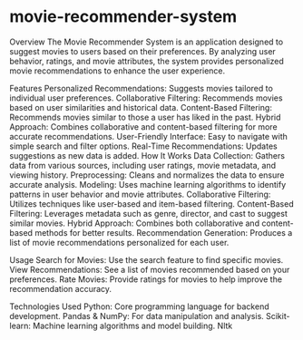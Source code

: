 # movie-recommender-system

Overview
The Movie Recommender System is an application designed to suggest movies to users based on their preferences. By analyzing user behavior, ratings, and movie attributes, the system provides personalized movie recommendations to enhance the user experience.

Features
Personalized Recommendations: Suggests movies tailored to individual user preferences.
Collaborative Filtering: Recommends movies based on user similarities and historical data.
Content-Based Filtering: Recommends movies similar to those a user has liked in the past.
Hybrid Approach: Combines collaborative and content-based filtering for more accurate recommendations.
User-Friendly Interface: Easy to navigate with simple search and filter options.
Real-Time Recommendations: Updates suggestions as new data is added.
How It Works
Data Collection: Gathers data from various sources, including user ratings, movie metadata, and viewing history.
Preprocessing: Cleans and normalizes the data to ensure accurate analysis.
Modeling: Uses machine learning algorithms to identify patterns in user behavior and movie attributes.
Collaborative Filtering: Utilizes techniques like user-based and item-based filtering.
Content-Based Filtering: Leverages metadata such as genre, director, and cast to suggest similar movies.
Hybrid Approach: Combines both collaborative and content-based methods for better results.
Recommendation Generation: Produces a list of movie recommendations personalized for each user.

Usage
Search for Movies: Use the search feature to find specific movies.
View Recommendations: See a list of movies recommended based on your preferences.
Rate Movies: Provide ratings for movies to help improve the recommendation accuracy.

Technologies Used
Python: Core programming language for backend development.
Pandas & NumPy: For data manipulation and analysis.
Scikit-learn: Machine learning algorithms and model building.
Nltk
